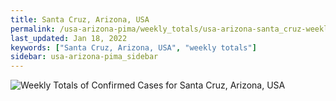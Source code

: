 ```yaml
---
title: Santa Cruz, Arizona, USA
permalink: /usa-arizona-pima/weekly_totals/usa-arizona-santa_cruz-weekly_totals.html
last_updated: Jan 18, 2022
keywords: ["Santa Cruz, Arizona, USA", "weekly totals"]
sidebar: usa-arizona-pima_sidebar
---
```


![Weekly Totals of Confirmed Cases for Santa Cruz, Arizona, USA](/covid_tracker/images/graphs/usa-arizona-santa_cruz-weekly_totals_graph.png)
